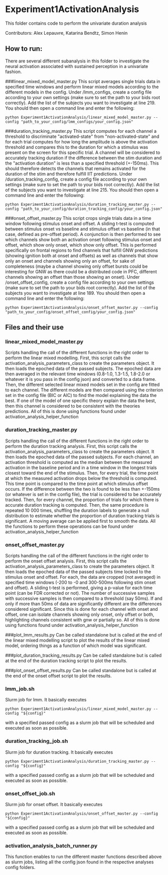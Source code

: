 # Experiment1ActivationAnalysis
This folder contains code to perform the univariate duration analysis

Contributors: Alex Lepauvre, Katarina Bendtz, Simon Henin

## How to run:
There are several different subanalysis in this folder to investigate the neural activation associated with sustained
perception in a univariate fashion. 

###linear_mixed_model_master.py
This script averages single trials data in specified time windows and perform linear mixed models according to the 
different models in the config.
Under /lmm_configs, create a config file according to your own settings (make sure to set the path to your 
bids root correctly). Add the list of the subjects you want to investigate at line 219. 
You should then open a command line and enter the following:
```
python Experiment1ActivationAnalysis/linear_mixed_model_master.py --config "path_to_your_config/lmm_configs/your_config.json"
```

###duration_tracking_master.py
This script computes for each channel a threshold to discriminate "activated-state" from "non-activated-state" and 
for each trial computes for how long the amplitude is above the activation threshold and compares this to the duration 
for which a stimulus was present on the screen for this specific trial. A channel will be considered to accurately 
tracking duration if the difference between the stim duration and the "activation duration" is less than a specified 
threshold (+-150ms). This should therefore detects the channels that remains activated for the duration of the stim
and therefore fulfill IIT predictions.
Under /duration_tracking_config, create a config file according to your own settings (make sure to set the path to your 
bids root correctly). Add the list of the subjects you want to investigate at line 215. 
You should then open a command line and enter the following:
```
python Experiment1ActivationAnalysis/duration_tracking_master.py --config "path_to_your_config/duration_tracking_config/your_config.json"
```

###onset_offset_master.py
This script crops single trials data in a time window following stimulus onset and offset. A sliding t-test is computed 
between stimulus onset vs baseline and stimulus offset vs baseline (in that case, defined as pre-offset period). 
A conjunction is then performed to see which channels show both an activation onset following stimulus onset and offset,
which show only onset, which show only offset. This is performed specifically on frontal regions to find channels that 
fulfill GNW predictions (showing ignition both at onset and offsets) as well as channels that show only an onset and 
channels showing only an offset, for sake of completeness (maybe a channel showing only offset bursts could be 
interesting for GNW as there could be a distributed code in PFC, different channels showing an offset than those
showing an onset). 
Under /onset_offset_config, create a config file according to your own settings (make sure to set the path to your 
bids root correctly). Add the list of the subjects you want to investigate at line 189. 
You should then open a command line and enter the following:
```
python Experiment1ActivationAnalysis/onset_offset_master.py --config "path_to_your_config/onset_offset_config/your_config.json"
```

## Files and their use

### linear_mixed_model_master.py
Scripts handling the call of the different functions in the right order to perform the linear mixed modelling. First, 
this script calls the activation_analysis_parameters_class to create the parameters object. It then loads the epoched 
data of the passed subjects. The epoched data are then averaged in the relevant time windows (0.8-1.0, 1.3-1.5, 1.8-2.0 
or whatever it is you pass in the config json) and converted to a data frame. Then, the different selected linear mixed
models set in the config are fitted to each channel. The different models are then compared using the criterion set
in the config file (BIC or AIC) to find the model explaining the data the best. If one of the model of one specific 
theory explain the data the best, then this channel is considered to be consistent with the theories predictions. All of
this is done using functions found under activation_analysis_helper_function

### duration_tracking_master.py
Scripts handling the call of the different functions in the right order to perform the duration tracking analysis. 
First, this script calls the activation_analysis_parameters_class to create the parameters object. 
It then loads the epoched data of the passed subjects. For each channel, an activation threshold is computed as the 
median between the measured activation in the baseline period and in a time window in the longest trials closest toward
the end of the stimulus. Then, for every trial, the time point at which the measured activation drops below the 
threshold is computed. This time point is compared to the time point at which stimulus offset occurs. If the difference
between the two is found to be less than +-150ms (or whatever is set in the config file), the trial is considered to be 
accurately tracked. Then, for every channel, the proportion of trials for which there is accurate duration tracking is 
computed. Then, the same procedure is repeated 10 000 times, shuffling the duration labels to generate a null 
distribution to estimate whether the proportion of duration tracking trials is significant. A moving average can be 
applied first to smooth the data. All the functions to perform these operations can be found under 
activation_analysis_helper_function

### onset_offset_master.py
Scripts handling the call of the different functions in the right order to perform the onset offset analysis. 
First, this script calls the activation_analysis_parameters_class to create the parameters object. 
It then loads the epoched data of the passed subjects time locked to the stimulus onset and offset. For each, the 
data are cropped (not averaged) in specified time windows (-200 to -0 and 300-500ms following stim onset and offset).
A sliding t-test is performed, giving a p-value for each time point (can be FDR corrected or not). The number of 
successive samples with successive samples is then compared to a threshold (say 50ms). If and only if more than 50ms 
of data are significantly different are the differences considered significant. Since this is done for each channel with
onset and offset, one can isolate channels showing only onset, only offset or both, highlighting channels consistent 
with gnw or partially so. All of this is done using functions found under activation_analysis_helper_function

###plot_lmm_results.py
Can be called standalone but is called at the end of the linear mixed modelling script to plot the results of the linear
mixed model, ordering things as a function of which model was significant. 

###plot_duration_tracking_results.py
Can be called standalone but is called at the end of the duration tracking script to plot the results.

###plot_onset_offset_results.py
Can be called standalone but is called at the end of the onset offset script to plot the results.

### lmm_job.sh
Slurm job for lmm. It basically executes 
```
python Experiment1ActivationAnalysis/linear_mixed_model_master.py --config "${config}"
```
with a specified passed config as a slurm job that will be scheduled and executed as soon as possible.

### duration_tracking_job.sh
Slurm job for duration tracking. It basically executes 
```
python Experiment1ActivationAnalysis/duration_tracking_master.py --config "${config}"
```
with a specified passed config as a slurm job that will be scheduled and executed as soon as possible.

### onset_offset_job.sh
Slurm job for onset offset. It basically executes 
```
python Experiment1ActivationAnalysis/onset_offset_master.py --config "${config}"
```
with a specified passed config as a slurm job that will be scheduled and executed as soon as possible.

### activation_analysis_batch_runner.py
This function enables to run the different master functions described  above as slurm jobs, listing all the 
config json found in the respective analyses config folders.

